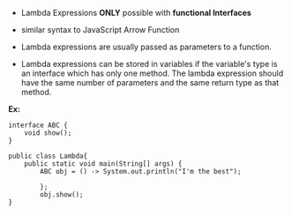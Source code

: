 - Lambda Expressions **ONLY** possible with **functional Interfaces**

- similar syntax to JavaScript Arrow Function

- Lambda expressions are usually passed as parameters to a function.

- Lambda expressions can be stored in variables if the variable's type is an interface which has only one method. The lambda expression should have the same number of parameters and the same return type as that method.

**Ex:**

```
interface ABC {
    void show();
}

public class Lambda{
    public static void main(String[] args) {
        ABC obj = () -> System.out.println("I'm the best");

        };
        obj.show();
}
```
